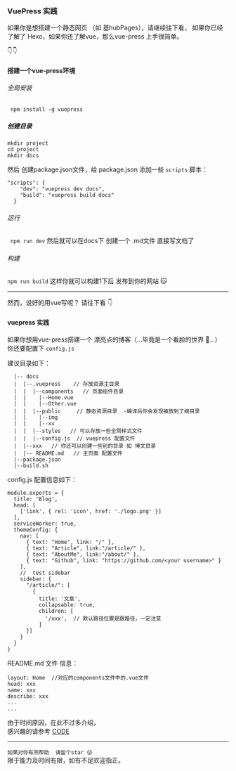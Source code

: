 ### VuePress 实践

 如果你是想搭建一个静态网页 （如 基hubPages），请继续往下看，
 如果你已经了解了 Hexo，如果你还了解vue，那么vue-press 上手很简单。

👇👇
#### 搭建一个vue-press环境

###### 全局安装
``` npm install -g vuepress```

##### 创建目录
``` 
mkdir project
cd project
mkdir docs
```

然后 创建package.json文件，给 package.json 添加一些 ```scripts``` 脚本：

```
"scripts": {
    "dev": "vuepress dev docs",
    "build": "vuepress build docs"
  }
```

###### 运行
``` npm run dev```
 然后就可以在docs下 创建一个 .md文件 直接写文档了

###### 构建
```npm run build```
 这样你就可以构建1下后 发布到你的网站 🐱

 ---
 然而，说好的用vue写呢？
 请往下看  👇

 #### vuepress 实践
 如果你想用vue-press搭建一个 漂亮点的博客（...毕竟是一个看脸的世界 🐒...）
 你还要配置下 ```config.js```
 
 建议目录如下：
```
  |-- docs
  |  |--.vuepress    // 存放资源主目录
  |  |  |--components   // 页面组件目录
  |  |    |--Home.vue
  |  |    |--Other.vue
  |  |  |--public     // 静态资源目录  -编译后你会发现被放到了根目录
  |  |    |--img
  |  |    |--xx
  |  |  |--styles   // 可以存放一些全局样式文件
  |  |  |--config.js  // vuepress 配置文件
  |  |--xxx   // 你还可以创建一些别的目录 如 博文目录
  |  |-- README.md   // 主页面 配置文件
  |--package.json
  |--build.sh
```

config.js 配置信息如下：
```
module.exports = {
  title: 'Blog',
  head: [
    ['link', { rel: 'icon', href: './logo.png' }]
  ],
  serviceWorker: true,
  themeConfig: {
    nav: [
      { text: "Home", link: "/" },
      { text: "Article", link:"/article/" },
      { text: "AboutMe", link:"/about/" },
      { text: "Github", link: "https://github.com/<your username>" }
    ],
    //  test sidebar
    sidebar: {
      "/article/": [
        {
          title: '文章',
          collapsable: true,
          children: [
            '/xxx',  // 默认路径位置是跟路径，一定注意
          ]
      }]
    }
  }
}
```
README.md 文件 信息：
```
layout: Home  //对应的components文件中的.vue文件 
head: xxx
name: xxx
describe: xxx
...
...
```
由于时间原因，在此不过多介绍，</br>
感兴趣的请参考 [CODE](https://github.com/ronghaoZHI/ronghaoZHI.github.io)

---
```如果对你有所帮助  请留个star 😜 ```</br>
限于能力及时间有限，如有不足欢迎指正。

